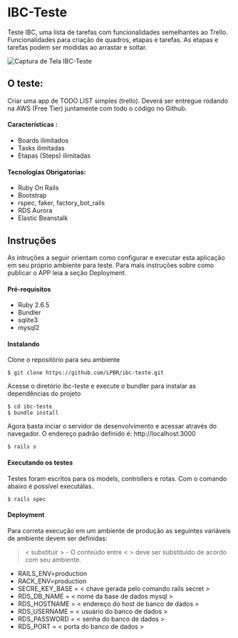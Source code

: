 # IBC-Teste
Teste IBC, uma lista de tarefas com funcionalidades semelhantes ao Trello. Funcionalidades para criação de quadros, etapas e tarefas. As etapas e tarefas podem ser modidas ao arrastar e soltar.

![Captura de Tela IBC-Teste](https://i.ibb.co/nPQYvgn/image.png)

## O teste:

Criar uma app de TODO LIST simples (trello). Deverá ser entregue rodando na AWS (Free Tier) juntamente com todo o código no Github.

#### Características :
  - Boards ilimitados
  - Tasks ilimitadas
  - Etapas (Steps) ilimitadas
 
#### Tecnologias Obrigatorias:
  - Ruby On Rails
  - Bootstrap
  - rspec, faker, factory_bot_rails
  - RDS Aurora
  - Elastic Beanstalk
  
## Instruções
  As intruções a seguir orientam como configurar e executar esta aplicação em seu próprio ambiente para teste. Para mais instruções sobre como publicar o APP leia a seção Deployment.
 
#### Pré-requisitos

* Ruby 2.6.5
* Bundler
* sqlite3
* mysql2

#### Instalando

Clone o repositório para seu ambiente
```
$ git clone https://github.com/LPBR/ibc-teste.git
```

Acesse o diretório ibc-teste e execute o bundler para instalar as dependências do projeto
```
$ cd ibc-teste
$ bundle install
```

Agora basta inciar o servidor de desenvolvimento e acessar através do navegador.
O endereço padrão definido é: http://localhost:3000
```
$ rails s
```

#### Executando os testes
  Testes foram escritos para os models, controllers e rotas. Com o comando abaixo é possível executálas.
```
$ rails spec
```

#### Deployment
  Para correta execução em um ambiente de produção as seguintes variáveis de ambiente devem ser definidas:
  > < substituir > - O conteúdo entre < > deve ser substituído de acordo com seu ambiente.
  *  RAILS_ENV=production
  *  RACK_ENV=production
  *  SECRE_KEY_BASE = < chave gerada pelo comando rails secret >
  *  RDS_DB_NAME = < nome da base de dados mysql >
  *  RDS_HOSTNAME = < endereço do host de banco de dados >
  *  RDS_USERNAME = < usuário do banco de dados >
  *  RDS_PASSWORD = < senha do banco de dados >
  *  RDS_PORT = < porta do banco de dados >
